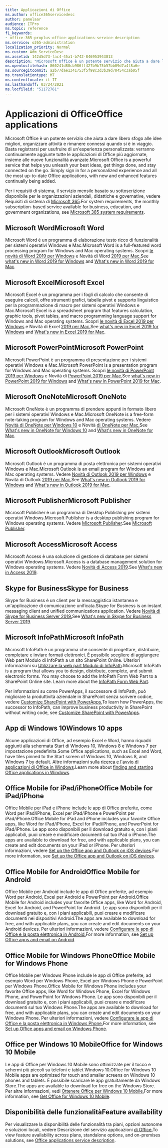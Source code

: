 ```yaml
---
title: Applicazioni di Office
ms.author: office365servicedesc
author: pamelaar
audience: ITPro
ms.topic: reference
f1_keywords:
- office-365-proplus-office-applications-service-description
ms.service: o365-administration
localization_priority: Normal
ms.custom: Adm_ServiceDesc
ms.assetid: 142d5d73-fac4-45a1-b742-846953943813
description: "Microsoft Office è un potente servizio che aiuta a dare libero sfogo alle idee migliori, organizzare attività e rimanere connessi quando si è in viaggio. Basta registrarsi per usufruire di un'esperienza personalizzata: verranno continuamente aggiunte tutte le applicazioni di Office più aggiornate, insieme alle nuove funzionalità avanzate."
ms.openlocfilehash: 860241d88cb986ff427b9b75b57bb09d7a4f8a6e
ms.sourcegitcommit: a2b77dae1341753f5f98c3d3b39d70454c3ab05f
ms.translationtype: MT
ms.contentlocale: it-IT
ms.lasthandoff: 03/24/2021
ms.locfileid: "51172761"
---
```

# <a name="office-applications"></a><span data-ttu-id="ed769-104">Applicazioni di Office</span><span class="sxs-lookup"><span data-stu-id="ed769-104">Office applications</span></span>

<span data-ttu-id="ed769-p102">Microsoft Office è un potente servizio che aiuta a dare libero sfogo alle idee migliori, organizzare attività e rimanere connessi quando si è in viaggio. Basta registrarsi per usufruire di un'esperienza personalizzata: verranno continuamente aggiunte tutte le applicazioni di Office più aggiornate, insieme alle nuove funzionalità avanzate.</span><span class="sxs-lookup"><span data-stu-id="ed769-p102">Microsoft Office is a powerful service that helps you unleash your best ideas, get things done, and stay connected on the go. Simply sign in for a personalized experience and all the most up-to-date Office applications, with new and enhanced features continually being added.</span></span>
  
<span data-ttu-id="ed769-107">Per i requisiti di sistema, il servizio mensile basato su sottoscrizione disponibile per le organizzazioni aziendali, didattiche e governative, vedere Requisiti di sistema di [Microsoft 365](https://products.office.com/office-system-requirements/#Office365forBEG).</span><span class="sxs-lookup"><span data-stu-id="ed769-107">For system requirements, the monthly subscription-based service available for business, education, and government organizations, see [Microsoft 365 system requirements](https://products.office.com/office-system-requirements/#Office365forBEG).</span></span>
  
## <a name="microsoft-word"></a><span data-ttu-id="ed769-108">Microsoft Word</span><span class="sxs-lookup"><span data-stu-id="ed769-108">Microsoft Word</span></span>

<span data-ttu-id="ed769-109">Microsoft Word è un programma di elaborazione testo ricco di funzionalità per sistemi operativi Windows e Mac.</span><span class="sxs-lookup"><span data-stu-id="ed769-109">Microsoft Word is a full-featured word processing program for Windows and Mac operating systems.</span></span> <span data-ttu-id="ed769-110">Scopri [le novità di Word 2019 per Windows](https://support.office.com/article/what-s-new-in-word-2019-for-windows-d3d31e5e-2bb8-4433-80bb-08279beef4b3) e Novità di Word [2019 per Mac.](https://support.office.com/article/what-s-new-in-word-2019-for-mac-247e0cd4-a758-4b42-a157-42eb8853aef5)</span><span class="sxs-lookup"><span data-stu-id="ed769-110">See [what's new in Word 2019 for Windows](https://support.office.com/article/what-s-new-in-word-2019-for-windows-d3d31e5e-2bb8-4433-80bb-08279beef4b3) and [What's new in Word 2019 for Mac](https://support.office.com/article/what-s-new-in-word-2019-for-mac-247e0cd4-a758-4b42-a157-42eb8853aef5).</span></span>
  
## <a name="microsoft-excel"></a><span data-ttu-id="ed769-111">Microsoft Excel</span><span class="sxs-lookup"><span data-stu-id="ed769-111">Microsoft Excel</span></span>

<span data-ttu-id="ed769-112">Microsoft Excel è un programma per i fogli di calcolo che consente di eseguire calcoli, offre strumenti grafici, tabelle pivot e supporto linguistico per la programmazione di macro per sistemi operativi Windows e Mac.</span><span class="sxs-lookup"><span data-stu-id="ed769-112">Microsoft Excel is a spreadsheet program that features calculation, graphic tools, pivot tables, and macro programming language support for Windows and Mac operating systems.</span></span> <span data-ttu-id="ed769-113">Scopri [le novità di Excel 2019 per Windows](https://support.office.com/article/what-s-new-in-excel-2019-for-windows-5a201203-1155-4055-82a5-82bf0994631f) e Novità di Excel [2019 per Mac.](https://support.office.com/article/what-s-new-in-excel-2019-for-mac-5ce129d3-9e5c-417f-9545-fb6f7b72674d)</span><span class="sxs-lookup"><span data-stu-id="ed769-113">See [what's new in Excel 2019 for Windows](https://support.office.com/article/what-s-new-in-excel-2019-for-windows-5a201203-1155-4055-82a5-82bf0994631f) and [What's new in Excel 2019 for Mac](https://support.office.com/article/what-s-new-in-excel-2019-for-mac-5ce129d3-9e5c-417f-9545-fb6f7b72674d).</span></span>
  
## <a name="microsoft-powerpoint"></a><span data-ttu-id="ed769-114">Microsoft PowerPoint</span><span class="sxs-lookup"><span data-stu-id="ed769-114">Microsoft PowerPoint</span></span>

<span data-ttu-id="ed769-115">Microsoft PowerPoint è un programma di presentazione per i sistemi operativi Windows e Mac.</span><span class="sxs-lookup"><span data-stu-id="ed769-115">Microsoft PowerPoint is a presentation program for Windows and Mac operating systems.</span></span> <span data-ttu-id="ed769-116">Scopri [le novità di PowerPoint 2019 per Windows](https://support.office.com/article/what-s-new-in-powerpoint-2019-for-windows-8355a56a-f643-42d2-8454-784fa9b3d109) e Novità di [PowerPoint 2019 per Mac.](https://support.office.com/article/what-s-new-in-powerpoint-2019-for-mac-5038ba79-48c5-40f0-adff-11489e5d6fed)</span><span class="sxs-lookup"><span data-stu-id="ed769-116">See [what's new in PowerPoint 2019 for Windows](https://support.office.com/article/what-s-new-in-powerpoint-2019-for-windows-8355a56a-f643-42d2-8454-784fa9b3d109) and [What's new in PowerPoint 2019 for Mac](https://support.office.com/article/what-s-new-in-powerpoint-2019-for-mac-5038ba79-48c5-40f0-adff-11489e5d6fed).</span></span>
  
## <a name="microsoft-onenote"></a><span data-ttu-id="ed769-117">Microsoft OneNote</span><span class="sxs-lookup"><span data-stu-id="ed769-117">Microsoft OneNote</span></span>

<span data-ttu-id="ed769-118">Microsoft OneNote è un programma di prendere appunti in formato libero per i sistemi operativi Windows e Mac.</span><span class="sxs-lookup"><span data-stu-id="ed769-118">Microsoft OneNote is a free-form note-taking program for Windows and Mac operating systems.</span></span> <span data-ttu-id="ed769-119">Vedere [Novità di OneNote per Windows 10](https://support.office.com/article/what-s-new-in-onenote-for-windows-10-1477d5de-f4fd-4943-b18a-ff17091161ea) e Novità [di OneNote per Mac.](https://support.office.com/article/see-what-s-new-in-onenote-for-mac-c82d3f15-252f-452a-89ba-e09fbe418829)</span><span class="sxs-lookup"><span data-stu-id="ed769-119">See [What's new in OneNote for Windows 10](https://support.office.com/article/what-s-new-in-onenote-for-windows-10-1477d5de-f4fd-4943-b18a-ff17091161ea) and [What's new in OneNote for Mac](https://support.office.com/article/see-what-s-new-in-onenote-for-mac-c82d3f15-252f-452a-89ba-e09fbe418829).</span></span>
  
## <a name="microsoft-outlook"></a><span data-ttu-id="ed769-120">Microsoft Outlook</span><span class="sxs-lookup"><span data-stu-id="ed769-120">Microsoft Outlook</span></span>

<span data-ttu-id="ed769-121">Microsoft Outlook è un programma di posta elettronica per sistemi operativi Windows e Mac.</span><span class="sxs-lookup"><span data-stu-id="ed769-121">Microsoft Outlook is an email program for Windows and Mac operating systems.</span></span> <span data-ttu-id="ed769-122">Vedere [Novità di Outlook 2019 per Windows](https://support.office.com/article/what-s-new-in-outlook-2019-for-windows-0c64df36-0908-4ff6-a7fc-573a62800525) e Novità di Outlook [2019 per Mac.](https://support.office.com/article/what-s-new-in-outlook-2019-for-mac-05736033-f99e-4cb2-88aa-01e979b0736b)</span><span class="sxs-lookup"><span data-stu-id="ed769-122">See [What's new in Outlook 2019 for Windows](https://support.office.com/article/what-s-new-in-outlook-2019-for-windows-0c64df36-0908-4ff6-a7fc-573a62800525) and [What's new in Outlook 2019 for Mac](https://support.office.com/article/what-s-new-in-outlook-2019-for-mac-05736033-f99e-4cb2-88aa-01e979b0736b).</span></span>
  
## <a name="microsoft-publisher"></a><span data-ttu-id="ed769-123">Microsoft Publisher</span><span class="sxs-lookup"><span data-stu-id="ed769-123">Microsoft Publisher</span></span>

<span data-ttu-id="ed769-124">Microsoft Publisher è un programma di Desktop Publishing per sistemi operativi Windows.</span><span class="sxs-lookup"><span data-stu-id="ed769-124">Microsoft Publisher is a desktop publishing program for Windows operating systems.</span></span> <span data-ttu-id="ed769-125">Vedere [Microsoft Publisher](https://products.office.com/publisher).</span><span class="sxs-lookup"><span data-stu-id="ed769-125">See [Microsoft Publisher](https://products.office.com/publisher).</span></span>
  
## <a name="microsoft-access"></a><span data-ttu-id="ed769-126">Microsoft Access</span><span class="sxs-lookup"><span data-stu-id="ed769-126">Microsoft Access</span></span>

<span data-ttu-id="ed769-127">Microsoft Access è una soluzione di gestione di database per sistemi operativi Windows.</span><span class="sxs-lookup"><span data-stu-id="ed769-127">Microsoft Access is a database management solution for Windows operating systems.</span></span> <span data-ttu-id="ed769-128">Vedere [Novità di Access 2019](https://support.office.com/article/what-s-new-in-access-2019-f52c5317-3494-4105-9c56-5a2abb8e0f87).</span><span class="sxs-lookup"><span data-stu-id="ed769-128">See [What's new in Access 2019](https://support.office.com/article/what-s-new-in-access-2019-f52c5317-3494-4105-9c56-5a2abb8e0f87).</span></span>
  
## <a name="skype-for-business"></a><span data-ttu-id="ed769-129">Skype for Business</span><span class="sxs-lookup"><span data-stu-id="ed769-129">Skype for Business</span></span>

<span data-ttu-id="ed769-130">Skype for Business è un client per la messaggistica istantanea e un'applicazione di comunicazione unificata.</span><span class="sxs-lookup"><span data-stu-id="ed769-130">Skype for Business is an instant messaging client and unified communications application.</span></span> <span data-ttu-id="ed769-131">Vedere [Novità di Skype for Business Server 2019.](/skypeforbusiness/whats-new)</span><span class="sxs-lookup"><span data-stu-id="ed769-131">See [What's new in Skype for Business Server 2019](/skypeforbusiness/whats-new).</span></span>
  
## <a name="microsoft-infopath"></a><span data-ttu-id="ed769-132">Microsoft InfoPath</span><span class="sxs-lookup"><span data-stu-id="ed769-132">Microsoft InfoPath</span></span>

<span data-ttu-id="ed769-p111">Microsoft InfoPath è un programma che consente di progettare, distribuire, completare e inviare formati elettronici. È possibile scegliere di aggiungere Web part Modulo di InfoPath a un sito SharePoint Online. Ulteriori informazioni su [Utilizzare la web part Modulo di InfoPath](https://go.microsoft.com/fwlink/p/?LinkId=271687).</span><span class="sxs-lookup"><span data-stu-id="ed769-p111">Microsoft InfoPath is a program that allows you to design, distribute, complete, and submit electronic forms. You may choose to add the InfoPath Form Web Part to a SharePoint Online site. Learn more about the [InfoPath Form Web Part](https://go.microsoft.com/fwlink/p/?LinkId=271687).</span></span>

<span data-ttu-id="ed769-136">Per informazioni su come PowerApps, il successore di InfoPath, può migliorare la produttività aziendale in SharePoint senza scrivere codice, vedere [Customize SharePoint with PowerApps.](https://powerapps.microsoft.com/infopath/)</span><span class="sxs-lookup"><span data-stu-id="ed769-136">To learn how PowerApps, the successor to InfoPath, can improve business productivity in SharePoint without writing code, see [Customize SharePoint with PowerApps](https://powerapps.microsoft.com/infopath/).</span></span>
  
## <a name="windows-10-apps"></a><span data-ttu-id="ed769-137">App di Windows 10</span><span class="sxs-lookup"><span data-stu-id="ed769-137">Windows 10 apps</span></span>

<span data-ttu-id="ed769-138">Alcune applicazioni di Office, ad esempio Excel e Word, hanno riquadri aggiunti alla schermata Start di Windows 10, Windows 8 e Windows 7 per impostazione predefinita.</span><span class="sxs-lookup"><span data-stu-id="ed769-138">Some Office applications, such as Excel and Word, have tiles pinned to the Start screen of Windows 10, Windows 8, and Windows 7 by default.</span></span> <span data-ttu-id="ed769-139">Altre informazioni sulla [ricerca e l'avvio di applicazioni di Office in Windows](https://support.microsoft.com/office/907ce545-6ae8-459b-8d9d-de6764a635d6).</span><span class="sxs-lookup"><span data-stu-id="ed769-139">Learn more about [finding and starting Office applications in Windows](https://support.microsoft.com/office/907ce545-6ae8-459b-8d9d-de6764a635d6).</span></span>
  
## <a name="office-mobile-for-ipadiphone"></a><span data-ttu-id="ed769-140">Office Mobile for iPad/iPhone</span><span class="sxs-lookup"><span data-stu-id="ed769-140">Office Mobile for iPad/iPhone</span></span>

<span data-ttu-id="ed769-141">Office Mobile per iPad e iPhone include le app di Office preferite, come Word per iPad/iPhone, Excel per iPad/iPhone e PowerPoint per iPad/iPhone.</span><span class="sxs-lookup"><span data-stu-id="ed769-141">Office Mobile for iPad and iPhone includes your favorite Office apps, like Word for iPad/iPhone, Excel for iPad/iPhone, and PowerPoint for iPad/iPhone.</span></span> <span data-ttu-id="ed769-142">Le app sono disponibili per il download gratuito e, con i piani applicabili, puoi creare e modificare documenti sul tuo iPad o iPhone.</span><span class="sxs-lookup"><span data-stu-id="ed769-142">The apps are available to download for free, and with applicable plans, you can create and edit documents on your iPad or iPhone.</span></span> <span data-ttu-id="ed769-143">Per ulteriori informazioni, vedere [Set up the Office app and Outlook on iOS devices](https://support.microsoft.com/office/0402b37e-49c4-4419-a030-f34c2013041f).</span><span class="sxs-lookup"><span data-stu-id="ed769-143">For more information, see [Set up the Office app and Outlook on iOS devices](https://support.microsoft.com/office/0402b37e-49c4-4419-a030-f34c2013041f).</span></span>

## <a name="office-mobile-for-android"></a><span data-ttu-id="ed769-144">Office Mobile for Android</span><span class="sxs-lookup"><span data-stu-id="ed769-144">Office Mobile for Android</span></span>

<span data-ttu-id="ed769-145">Office Mobile per Android include le app di Office preferite, ad esempio Word per Android, Excel per Android e PowerPoint per Android.</span><span class="sxs-lookup"><span data-stu-id="ed769-145">Office Mobile for Android includes your favorite Office apps, like Word for Android, Excel for Android, and PowerPoint for Android.</span></span> <span data-ttu-id="ed769-146">Le app sono disponibili per il download gratuito e, con i piani applicabili, puoi creare e modificare documenti nei dispositivi Android.</span><span class="sxs-lookup"><span data-stu-id="ed769-146">The apps are available to download for free, and with applicable plans, you can create and edit documents on your Android devices.</span></span> <span data-ttu-id="ed769-147">Per ulteriori informazioni, vedere [Configurare le app di Office e la posta elettronica in Android.](https://support.office.com/article/6ef2ebf2-fc2d-474a-be4a-5a801365c87f)</span><span class="sxs-lookup"><span data-stu-id="ed769-147">For more information, see [Set up Office apps and email on Android](https://support.office.com/article/6ef2ebf2-fc2d-474a-be4a-5a801365c87f).</span></span>

## <a name="office-mobile-for-windows-phone"></a><span data-ttu-id="ed769-148">Office Mobile for Windows Phone</span><span class="sxs-lookup"><span data-stu-id="ed769-148">Office Mobile for Windows Phone</span></span>

<span data-ttu-id="ed769-149">Office Mobile per Windows Phone include le app di Office preferite, ad esempio Word per Windows Phone, Excel per Windows Phone e PowerPoint per Windows Phone.</span><span class="sxs-lookup"><span data-stu-id="ed769-149">Office Mobile for Windows Phone includes your favorite Office apps, like Word for Windows Phone, Excel for Windows Phone, and PowerPoint for Windows Phone.</span></span> <span data-ttu-id="ed769-150">Le app sono disponibili per il download gratuito e, con i piani applicabili, puoi creare e modificare documenti sul tuo Windows Phone.</span><span class="sxs-lookup"><span data-stu-id="ed769-150">The apps are available to download for free, and with applicable plans, you can create and edit documents on your Windows Phone.</span></span> <span data-ttu-id="ed769-151">Per ulteriori informazioni, vedere [Configurare le app di Office e la posta elettronica in Windows Phone.](https://support.office.com/article/9bccc8b8-a321-4d0d-a45e-6e06a3438e43)</span><span class="sxs-lookup"><span data-stu-id="ed769-151">For more information, see [Set up Office apps and email on Windows Phone](https://support.office.com/article/9bccc8b8-a321-4d0d-a45e-6e06a3438e43).</span></span>

## <a name="office-for-windows-10-mobile"></a><span data-ttu-id="ed769-152">Office per Windows 10 Mobile</span><span class="sxs-lookup"><span data-stu-id="ed769-152">Office for Windows 10 Mobile</span></span>

<span data-ttu-id="ed769-153">Le app di Office per Windows 10 Mobile sono ottimizzate per il tocco e schermi più piccoli su telefoni e tablet Windows 10.</span><span class="sxs-lookup"><span data-stu-id="ed769-153">Office for Windows 10 Mobile apps are optimized for touch and smaller screens on Windows 10 phones and tablets.</span></span> <span data-ttu-id="ed769-154">È possibile scaricare le app gratuitamente da Windows Store.</span><span class="sxs-lookup"><span data-stu-id="ed769-154">The apps are available to download for free on the Windows Store.</span></span> <span data-ttu-id="ed769-155">Per altre informazioni, vedi [Ottenere Office per Windows 10 Mobile.](https://products.office.com/mobile/office-mobile-apps-for-windows)</span><span class="sxs-lookup"><span data-stu-id="ed769-155">For more information, see [Get Office for Windows 10 Mobile](https://products.office.com/mobile/office-mobile-apps-for-windows).</span></span>
  
## <a name="feature-availability"></a><span data-ttu-id="ed769-156">Disponibilità delle funzionalità</span><span class="sxs-lookup"><span data-stu-id="ed769-156">Feature availability</span></span>

<span data-ttu-id="ed769-157">Per visualizzare la disponibilità delle funzionalità tra piani, opzioni autonome e soluzioni locali, vedere Descrizione del servizio applicazioni [di Office.](office-applications-service-description.md)</span><span class="sxs-lookup"><span data-stu-id="ed769-157">To view feature availability across plans, standalone options, and on-premises solutions, see [Office applications service description](office-applications-service-description.md).</span></span>
